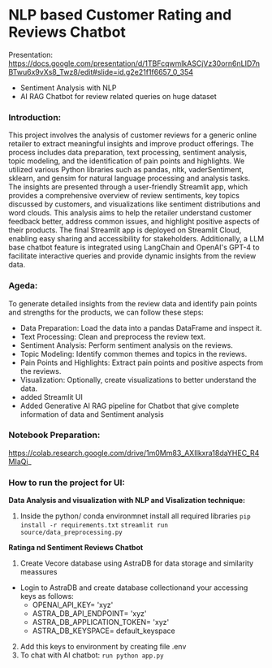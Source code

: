 # NLP based Customer Rating and Reviews Chatbot 
Presentation:
https://docs.google.com/presentation/d/1TBFcqwmlkASCjVz30orn6nLID7nBTwu6x9vXs8_Twz8/edit#slide=id.g2e21f1f6657_0_354


- Sentiment Analysis with NLP 
- AI RAG Chatbot for review related queries on huge dataset

### Introduction:
This project involves the analysis of customer reviews for a generic online retailer to extract meaningful insights and improve product offerings. The process includes data preparation, text processing, sentiment analysis, topic modeling, and the identification of pain points and highlights. We utilized various Python libraries such as pandas, nltk, vaderSentiment, sklearn, and gensim for natural language processing and analysis tasks. The insights are presented through a user-friendly Streamlit app, which provides a comprehensive overview of review sentiments, key topics discussed by customers, and visualizations like sentiment distributions and word clouds. This analysis aims to help the retailer understand customer feedback better, address common issues, and highlight positive aspects of their products. The final Streamlit app is deployed on Streamlit Cloud, enabling easy sharing and accessibility for stakeholders.
Additionally, a LLM base chatbot feature is integrated using LangChain and OpenAI's GPT-4 to facilitate interactive queries and provide dynamic insights from the review data.

### Ageda:

To generate detailed insights from the review data and identify pain points and strengths for the products, we can follow these steps:
- Data Preparation: Load the data into a pandas DataFrame and inspect it.
- Text Processing: Clean and preprocess the review text.
- Sentiment Analysis: Perform sentiment analysis on the reviews.
- Topic Modeling: Identify common themes and topics in the reviews.
- Pain Points and Highlights: Extract pain points and positive aspects from the reviews.
- Visualization: Optionally, create visualizations to better understand the data.
- added Streamlit UI
- Added Generative AI RAG pipeline for Chatbot that give complete information of data and Sentiment analysis

### Notebook Preparation:
https://colab.research.google.com/drive/1m0Mm83_AXIIkxra18daYHEC_R4MIaQi_

### How to run the project for UI:

**Data Analysis and visualization with NLP and Visalization technique:**
1. Inside the python/ conda environmnet install all required libraries
`
pip install -r requirements.txt
`
`
streamlit run source/data_preprocessing.py
`

**Ratinga nd Sentiment Reviews Chatbot**

1. Create Vecore database using AstraDB for data storage and similarity meassures
- Login to AstraDB and create database collectionand your accessing keys as follows:
    - OPENAI_API_KEY= 'xyz'
    - ASTRA_DB_API_ENDPOINT= 'xyz'
    - ASTRA_DB_APPLICATION_TOKEN= 'xyz'
    - ASTRA_DB_KEYSPACE= default_keyspace

2. Add this keys to environment by creating file .env
3. To chat with AI chatbot:
`
run python app.py
`

